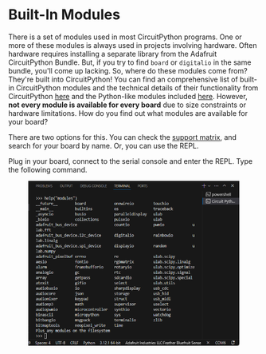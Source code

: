 # Built-In Modules

There is a set of modules used in most CircuitPython programs. One or more of these modules is always used in projects involving hardware. Often hardware requires installing a separate library from the Adafruit CircuitPython Bundle. But, if you try to find `board` or `digitalio` in the same bundle, you'll come up lacking. So, where do these modules come from? They're built into CircuitPython! You can find an comprehensive list of built-in CircuitPython modules and the technical details of their functionality from CircuitPython [here](https://circuitpython.readthedocs.io/en/latest/shared-bindings/index.html#modules) and the Python-like modules included [here](https://circuitpython.readthedocs.io/en/latest/docs/library/index.html). However, **not every module is available for every board** due to size constraints or hardware limitations. How do you find out what modules are available for your board?

There are two options for this. You can check the [support matrix](https://circuitpython.readthedocs.io/en/latest/shared-bindings/support\_matrix.html), and search for your board by name. Or, you can use the REPL.

Plug in your board, connect to the serial console and enter the REPL. Type the following command.

<figure><img src="../../../.gitbook/assets/image (1) (1) (1) (1).png" alt=""><figcaption></figcaption></figure>

